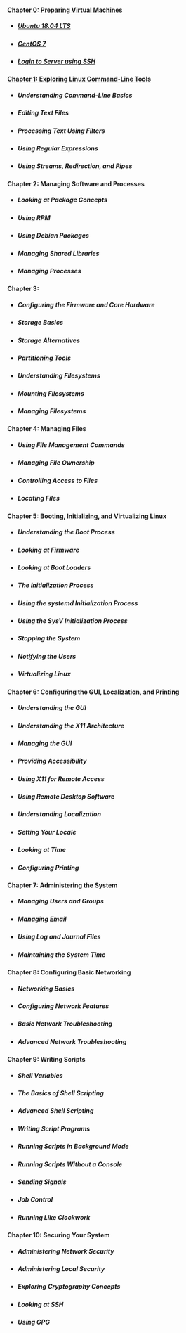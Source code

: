 
#### [Chapter 0: Preparing Virtual Machines](00-vm-installation)
- ##### [Ubuntu 18.04 LTS](00-vm-installation/UBUNTU-README.md)
- ##### [CentOS 7](00-vm-installation/CENTOS-README.md)
- ##### [Login to Server using SSH](00-vm-installation/SSH-README.md)


#### [Chapter 1: Exploring Linux Command-Line Tools](01-exploring-linux-command-line-tools)
- ##### Understanding Command-Line Basics
- ##### Editing Text Files
- ##### Processing Text Using Filters
- ##### Using Regular Expressions
- ##### Using Streams, Redirection, and Pipes

#### Chapter 2: Managing Software and Processes
- ##### Looking at Package Concepts
- ##### Using RPM
- ##### Using Debian Packages
- ##### Managing Shared Libraries
- ##### Managing Processes


#### Chapter 3:
- ##### Configuring the Firmware and Core Hardware
- ##### Storage Basics
- ##### Storage Alternatives
- ##### Partitioning Tools
- ##### Understanding Filesystems
- ##### Mounting Filesystems
- ##### Managing Filesystems


#### Chapter 4: Managing Files
- ##### Using File Management Commands
- ##### Managing File Ownership
- ##### Controlling Access to Files
- ##### Locating Files


#### Chapter 5: Booting, Initializing, and Virtualizing Linux
- ##### Understanding the Boot Process
- ##### Looking at Firmware
- ##### Looking at Boot Loaders
- ##### The Initialization Process
- ##### Using the systemd Initialization Process
- ##### Using the SysV Initialization Process
- ##### Stopping the System
- ##### Notifying the Users
- ##### Virtualizing Linux


#### Chapter 6: Configuring the GUI, Localization, and Printing
- ##### Understanding the GUI
- ##### Understanding the X11 Architecture
- ##### Managing the GUI
- ##### Providing Accessibility
- ##### Using X11 for Remote Access
- ##### Using Remote Desktop Software
- ##### Understanding Localization
- ##### Setting Your Locale
- ##### Looking at Time
- ##### Configuring Printing


#### Chapter 7: Administering the System
- ##### Managing Users and Groups
- ##### Managing Email
- ##### Using Log and Journal Files
- ##### Maintaining the System Time

#### Chapter 8: Configuring Basic Networking
- ##### Networking Basics
- ##### Configuring Network Features
- ##### Basic Network Troubleshooting
- ##### Advanced Network Troubleshooting

#### Chapter 9: Writing Scripts
- ##### Shell Variables
- ##### The Basics of Shell Scripting
- ##### Advanced Shell Scripting
- ##### Writing Script Programs
- ##### Running Scripts in Background Mode
- ##### Running Scripts Without a Console
- ##### Sending Signals
- ##### Job Control
- ##### Running Like Clockwork


#### Chapter 10: Securing Your System
- ##### Administering Network Security
- ##### Administering Local Security
- ##### Exploring Cryptography Concepts
- ##### Looking at SSH
- ##### Using GPG
















